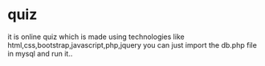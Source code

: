 # quiz
it is online quiz which is made using technologies like html,css,bootstrap,javascript,php,jquery
you can just import the db.php file in mysql and run it..

